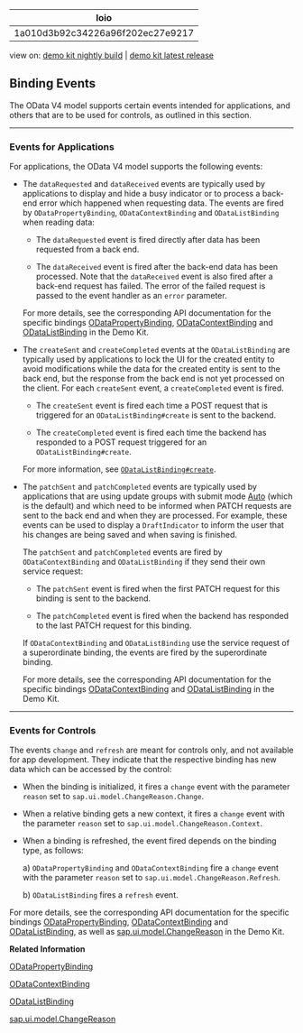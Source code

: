 <!-- loio1a010d3b92c34226a96f202ec27e9217 -->

| loio |
| -----|
| 1a010d3b92c34226a96f202ec27e9217 |

<div id="loio">

view on: [demo kit nightly build](https://openui5nightly.hana.ondemand.com/#/topic/1a010d3b92c34226a96f202ec27e9217) | [demo kit latest release](https://openui5.hana.ondemand.com/#/topic/1a010d3b92c34226a96f202ec27e9217)</div>

## Binding Events

The OData V4 model supports certain events intended for applications, and others that are to be used for controls, as outlined in this section.

***

### Events for Applications

For applications, the OData V4 model supports the following events:

-   The `dataRequested` and `dataReceived` events are typically used by applications to display and hide a busy indicator or to process a back-end error which happened when requesting data. The events are fired by `ODataPropertyBinding`, `ODataContextBinding` and `ODataListBinding` when reading data:

    -   The `dataRequested` event is fired directly after data has been requested from a back end.

    -   The `dataReceived` event is fired after the back-end data has been processed. Note that the `dataReceived` event is also fired after a back-end request has failed. The error of the failed request is passed to the event handler as an `error` parameter.

    For more details, see the corresponding API documentation for the specific bindings [ODataPropertyBinding](https://openui5.hana.ondemand.com/#docs/api/symbols/sap.ui.model.odata.v4.ODataPropertyBinding.html), [ODataContextBinding](https://openui5.hana.ondemand.com/#docs/api/symbols/sap.ui.model.odata.v4.ODataContextBinding.html) and [ODataListBinding](https://openui5.hana.ondemand.com/#docs/api/symbols/sap.ui.model.odata.v4.ODataListBinding.html) in the Demo Kit.

-   The `createSent` and `createCompleted` events at the `ODataListBinding` are typically used by applications to lock the UI for the created entity to avoid modifications while the data for the created entity is sent to the back end, but the response from the back end is not yet processed on the client. For each `createSent` event, a `createCompleted` event is fired.

    -   The `createSent` event is fired each time a POST request that is triggered for an `ODataListBinding#create` is sent to the backend.

    -   The `createCompleted` event is fired each time the backend has responded to a POST request triggered for an `ODataListBinding#create`.

    For more information, see [`ODataListBinding#create`](https://openui5.hana.ondemand.com/#docs/api/symbols/sap.ui.model.odata.v4.ODataListBinding/methods/create.html).

-   The `patchSent` and `patchCompleted` events are typically used by applications that are using update groups with submit mode [Auto](https://openui5.hana.ondemand.com/#docs/api/symbols/sap.ui.model.odata.v4.SubmitMode.html) \(which is the default\) and which need to be informed when PATCH requests are sent to the back end and when they are processed. For example, these events can be used to display a `DraftIndicator` to inform the user that his changes are being saved and when saving is finished.

    The `patchSent` and `patchCompleted` events are fired by `ODataContextBinding` and `ODataListBinding` if they send their own service request:

    -   The `patchSent` event is fired when the first PATCH request for this binding is sent to the backend.

    -   The `patchCompleted` event is fired when the backend has responded to the last PATCH request for this binding.

    If `ODataContextBinding` and `ODataListBinding` use the service request of a superordinate binding, the events are fired by the superordinate binding.

    For more details, see the corresponding API documentation for the specific bindings [ODataContextBinding](https://openui5.hana.ondemand.com/#docs/api/symbols/sap.ui.model.odata.v4.ODataContextBinding.html) and [ODataListBinding](https://openui5.hana.ondemand.com/#docs/api/symbols/sap.ui.model.odata.v4.ODataListBinding.html) in the Demo Kit.


***

### Events for Controls

The events `change` and `refresh` are meant for controls only, and not available for app development. They indicate that the respective binding has new data which can be accessed by the control:

-   When the binding is initialized, it fires a `change` event with the parameter `reason` set to `sap.ui.model.ChangeReason.Change`.

-   When a relative binding gets a new context, it fires a `change` event with the parameter `reason` set to `sap.ui.model.ChangeReason.Context`.

-   When a binding is refreshed, the event fired depends on the binding type, as follows:

    a\) `ODataPropertyBinding` and `ODataContextBinding` fire a `change` event with the parameter `reason` set to `sap.ui.model.ChangeReason.Refresh`.

    b\) `ODataListBinding` fires a `refresh` event.


For more details, see the corresponding API documentation for the specific bindings [ODataPropertyBinding](https://openui5.hana.ondemand.com/#docs/api/symbols/sap.ui.model.odata.v4.ODataPropertyBinding.html), [ODataContextBinding](https://openui5.hana.ondemand.com/#docs/api/symbols/sap.ui.model.odata.v4.ODataContextBinding.html) and [ODataListBinding](https://openui5.hana.ondemand.com/#docs/api/symbols/sap.ui.model.odata.v4.ODataListBinding.html), as well as [sap.ui.model.ChangeReason](https://openui5.hana.ondemand.com/#docs/api/symbols/sap.ui.model.ChangeReason.html) in the Demo Kit.

**Related Information**  


[ODataPropertyBinding](https://openui5.hana.ondemand.com/#docs/api/symbols/sap.ui.model.odata.v4.ODataPropertyBinding.html)

[ODataContextBinding](https://openui5.hana.ondemand.com/#docs/api/symbols/sap.ui.model.odata.v4.ODataContextBinding.html)

[ODataListBinding](https://openui5.hana.ondemand.com/#docs/api/symbols/sap.ui.model.odata.v4.ODataListBinding.html)

[sap.ui.model.ChangeReason](https://openui5.hana.ondemand.com/#docs/api/symbols/sap.ui.model.ChangeReason.html)

